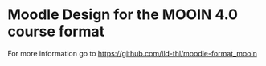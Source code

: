 # Moodle Design for the MOOIN 4.0 course format
For more information go to https://github.com/ild-thl/moodle-format_mooin
